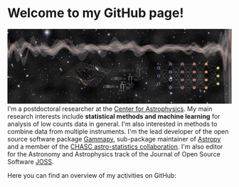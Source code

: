 # Welcome to my GitHub page!

![](social-media-banner.jpg)
I'm a postdoctoral researcher at the [Center for Astrophysics](https://www.cfa.harvard.edu). My main research interests include **statistical methods and machine learning** for analysis of low counts data in general. I'm also interested in methods to combine data from multiple instruments. I'm the lead developer of the open source software package [Gammapy](https://gammapy.org), sub-package maintainer of [Astropy](https://astropy.org) and a member of the [CHASC astro-statistics collaboration](https://hea-www.harvard.edu/astrostat/). I'm also editor for the Astronomy and Astrophysics track of the Journal of Open Source Software [JOSS](https://joss.theoj.org).


Here you can find an overview of my activities on GitHub:
